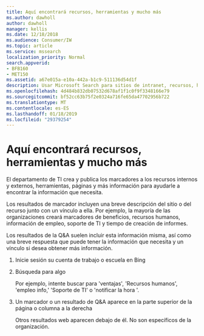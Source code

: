```yaml
---
title: Aquí encontrará recursos, herramientas y mucho más
ms.author: dawholl
author: dawholl
manager: kellis
ms.date: 12/18/2018
ms.audience: Consumer/IW
ms.topic: article
ms.service: mssearch
localization_priority: Normal
search.appverid:
- BFB160
- MET150
ms.assetid: a67e015a-e10a-442a-b1c9-511136d54d1f
description: Usar Microsoft Search para sitios de intranet, recursos, herramientas y vínculos a información interna
ms.openlocfilehash: 4d484b832db07532d678af1f1c0f9f3348166e79
ms.sourcegitcommit: bf52cc63b75f2e0324a716fe65da47702956b722
ms.translationtype: MT
ms.contentlocale: es-ES
ms.lasthandoff: 01/18/2019
ms.locfileid: "29379254"
---
```

# <a name="find-resources-tools-and-more"></a>Aquí encontrará recursos, herramientas y mucho más

El departamento de TI crea y publica los marcadores a los recursos internos y externos, herramientas, páginas y más información para ayudarle a encontrar la información que necesita.
  
Los resultados de marcador incluyen una breve descripción del sitio o del recurso junto con un vínculo a ella. Por ejemplo, la mayoría de las organizaciones creará marcadores de beneficios, recursos humanos, información de empleo, soporte de TI y tiempo de creación de informes.
  
Los resultados de la Q&A suelen incluir esta información misma, así como una breve respuesta que puede tener la información que necesita y un vínculo si desea obtener más información.
  
1. Inicie sesión su cuenta de trabajo o escuela en Bing 
    
2. Búsqueda para algo
    
    Por ejemplo, intente buscar para 'ventajas', 'Recursos humanos', 'empleo info,' 'Soporte de TI' o 'notificar la hora '.
    
3. Un marcador o un resultado de Q&A aparece en la parte superior de la página o columna a la derecha
    
    Otros resultados web aparecen debajo de él. No son específicos de la organización.

  

